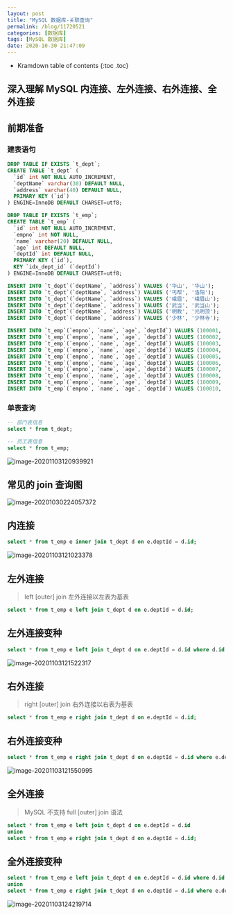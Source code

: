 ```yaml
---
layout: post
title: "MySQL 数据库-关联查询"
permalink: /blog/11720521
categories: [数据库]
tags: [MySQL 数据库]
date: 2020-10-30 21:47:09
---
```


* Kramdown table of contents
{:toc .toc}
## 深入理解 MySQL 内连接、左外连接、右外连接、全外连接

## 前期准备

### 建表语句

```sql
DROP TABLE IF EXISTS `t_dept`;
CREATE TABLE `t_dept` (
  `id` int NOT NULL AUTO_INCREMENT,
  `deptName` varchar(30) DEFAULT NULL,
  `address` varchar(40) DEFAULT NULL,
  PRIMARY KEY (`id`)
) ENGINE=InnoDB DEFAULT CHARSET=utf8;

DROP TABLE IF EXISTS `t_emp`;
CREATE TABLE `t_emp` (
  `id` int NOT NULL AUTO_INCREMENT,
  `empno` int NOT NULL,
  `name` varchar(20) DEFAULT NULL,
  `age` int DEFAULT NULL,
  `deptId` int DEFAULT NULL,
  PRIMARY KEY (`id`),
  KEY `idx_dept_id` (`deptId`)
) ENGINE=InnoDB DEFAULT CHARSET=utf8;

INSERT INTO `t_dept`(`deptName`, `address`) VALUES ('华山', '华山');
INSERT INTO `t_dept`(`deptName`, `address`) VALUES ('丐帮', '洛阳');
INSERT INTO `t_dept`(`deptName`, `address`) VALUES ('峨眉', '峨眉山');
INSERT INTO `t_dept`(`deptName`, `address`) VALUES ('武当', '武当山');
INSERT INTO `t_dept`(`deptName`, `address`) VALUES ('明教', '光明顶');
INSERT INTO `t_dept`(`deptName`, `address`) VALUES ('少林', '少林寺');

INSERT INTO `t_emp`(`empno`, `name`, `age`, `deptId`) VALUES (100001, '风清扬', 90, 1);
INSERT INTO `t_emp`(`empno`, `name`, `age`, `deptId`) VALUES (100002, '岳不群', 50, 1);
INSERT INTO `t_emp`(`empno`, `name`, `age`, `deptId`) VALUES (100003, '令狐冲', 24, 1);
INSERT INTO `t_emp`(`empno`, `name`, `age`, `deptId`) VALUES (100004, '洪七公', 70, 2);
INSERT INTO `t_emp`(`empno`, `name`, `age`, `deptId`) VALUES (100005, '乔峰', 35, 2);
INSERT INTO `t_emp`(`empno`, `name`, `age`, `deptId`) VALUES (100006, '灭绝师太', 70, 3);
INSERT INTO `t_emp`(`empno`, `name`, `age`, `deptId`) VALUES (100007, '周芷若', 20, 3);
INSERT INTO `t_emp`(`empno`, `name`, `age`, `deptId`) VALUES (100008, '张三丰', 100, 4);
INSERT INTO `t_emp`(`empno`, `name`, `age`, `deptId`) VALUES (100009, '张无忌', 25, 5);
INSERT INTO `t_emp`(`empno`, `name`, `age`, `deptId`) VALUES (100010, '韦小宝', 18, NULL);
```

### 单表查询

```sql
-- 部门表信息
select * from t_dept;
```

```sql
-- 员工表信息
select * from t_emp;
```

![image-20201103120939921](../assets/post-list/img/image-20201103120939921.png)

## 常见的 join 查询图

![image-20201030224057372](../assets/post-list/img/image-20201030224057372.png)

## 内连接

```sql
select * from t_emp e inner join t_dept d on e.deptId = d.id;
```

![image-20201103121023378](../assets/post-list/img/image-20201103121023378.png)

## 左外连接

> left [outer] join 左外连接以左表为基表

```sql
select * from t_emp e left join t_dept d on e.deptId = d.id;
```

## 左外连接变种

```sql
select * from t_emp e left join t_dept d on e.deptId = d.id where d.id is null;
```

![image-20201103121522317](../assets/post-list/img/image-20201103121522317.png)

## 右外连接

> right [outer] join 右外连接以右表为基表

```sql
select * from t_emp e right join t_dept d on e.deptId = d.id;
```

## 右外连接变种

```sql
select * from t_emp e right join t_dept d on e.deptId = d.id where e.deptId is null;
```

![image-20201103121550995](../assets/post-list/img/image-20201103121550995.png)

## 全外连接

> MySQL 不支持 full [outer] join 语法

```sql
select * from t_emp e left join t_dept d on e.deptId = d.id
union
select * from t_emp e right join t_dept d on e.deptId = d.id;
```

## 全外连接变种

```sql
select * from t_emp e left join t_dept d on e.deptId = d.id where d.id is null 
union
select * from t_emp e right join t_dept d on e.deptId = d.id where e.deptId is null;
```

![image-20201103124219714](../assets/post-list/img/image-20201103124219714.png)